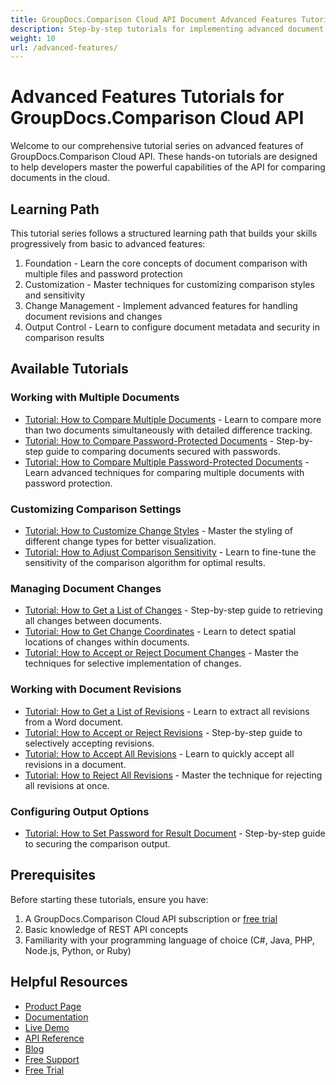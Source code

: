 ```yaml
---
title: GroupDocs.Comparison Cloud API Document Advanced Features Tutorial
description: Step-by-step tutorials for implementing advanced document comparison features using GroupDocs.Comparison Cloud API for developers
weight: 10
url: /advanced-features/
---
```


# Advanced Features Tutorials for GroupDocs.Comparison Cloud API

Welcome to our comprehensive tutorial series on advanced features of GroupDocs.Comparison Cloud API. These hands-on tutorials are designed to help developers master the powerful capabilities of the API for comparing documents in the cloud.

## Learning Path

This tutorial series follows a structured learning path that builds your skills progressively from basic to advanced features:

1. Foundation - Learn the core concepts of document comparison with multiple files and password protection
2. Customization - Master techniques for customizing comparison styles and sensitivity
3. Change Management - Implement advanced features for handling document revisions and changes
4. Output Control - Learn to configure document metadata and security in comparison results

## Available Tutorials

### Working with Multiple Documents

- [Tutorial: How to Compare Multiple Documents](/advanced-features/compare-multiple-documents/) - Learn to compare more than two documents simultaneously with detailed difference tracking.
- [Tutorial: How to Compare Password-Protected Documents](/advanced-features/compare-password-protected/) - Step-by-step guide to comparing documents secured with passwords.
- [Tutorial: How to Compare Multiple Password-Protected Documents](/advanced-features/compare-multiple-password-protected/) - Learn advanced techniques for comparing multiple documents with password protection.

### Customizing Comparison Settings

- [Tutorial: How to Customize Change Styles](/advanced-features/customize-changes-styles/) - Master the styling of different change types for better visualization.
- [Tutorial: How to Adjust Comparison Sensitivity](/advanced-features/compare-sensitivity/) - Learn to fine-tune the sensitivity of the comparison algorithm for optimal results.

### Managing Document Changes

- [Tutorial: How to Get a List of Changes](/advanced-features/get-list-of-changes/) - Step-by-step guide to retrieving all changes between documents.
- [Tutorial: How to Get Change Coordinates](/advanced-features/get-changes-coordinates/) - Learn to detect spatial locations of changes within documents.
- [Tutorial: How to Accept or Reject Document Changes](/advanced-features/accept-reject-document-changes/) - Master the techniques for selective implementation of changes.

### Working with Document Revisions

- [Tutorial: How to Get a List of Revisions](/advanced-features/get-list-of-revisions/) - Learn to extract all revisions from a Word document.
- [Tutorial: How to Accept or Reject Revisions](/advanced-features/accept-reject-revisions/) - Step-by-step guide to selectively accepting revisions.
- [Tutorial: How to Accept All Revisions](/advanced-features/accept-all-revisions/) - Learn to quickly accept all revisions in a document.
- [Tutorial: How to Reject All Revisions](/advanced-features/reject-all-revisions/) - Master the technique for rejecting all revisions at once.

### Configuring Output Options

- [Tutorial: How to Set Password for Result Document](/advanced-features/set-password-for-resultant-document/) - Step-by-step guide to securing the comparison output.

## Prerequisites

Before starting these tutorials, ensure you have:

1. A GroupDocs.Comparison Cloud API subscription or [free trial](https://dashboard.groupdocs.cloud/#/apps)
2. Basic knowledge of REST API concepts
3. Familiarity with your programming language of choice (C#, Java, PHP, Node.js, Python, or Ruby)

## Helpful Resources

- [Product Page](https://products.groupdocs.cloud/comparison/)
- [Documentation](https://docs.groupdocs.cloud/comparison/)
- [Live Demo](https://products.groupdocs.app/comparison/family)
- [API Reference](https://reference.groupdocs.cloud/comparison/)
- [Blog](https://blog.groupdocs.cloud/categories/groupdocs.comparison-cloud-product-family/)
- [Free Support](https://forum.groupdocs.cloud/c/annotation/12/)
- [Free Trial](https://dashboard.groupdocs.cloud/#/apps)
